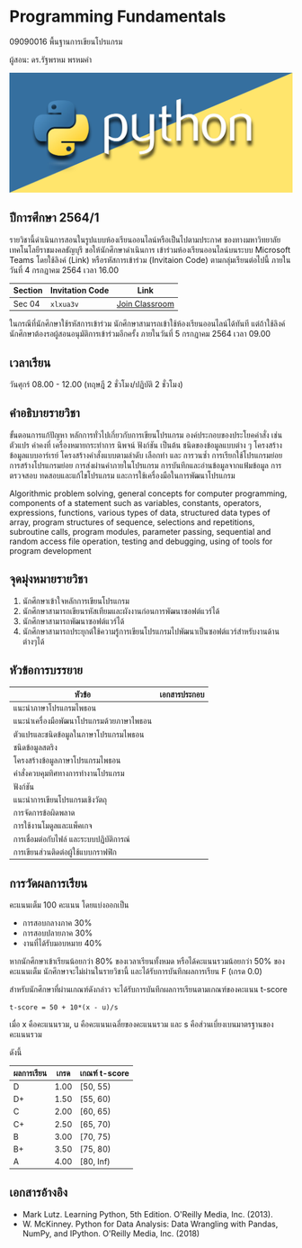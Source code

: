 # Programming Fundamentals 
09090016 พื้นฐานการเขียนโปรแกรม

ผู้สอน: ดร.รัฐพรหม พรหมคำ

![banner](./images/banner.jpg)

## ปีการศึกษา 2564/1
รายวิชานี้ดำเนินการสอนในรูปแบบห้องเรียนออนไลน์หรือเป็นไปตามประกาศ
ของทางมหาวิทยาลัยเทคโนโลยีราชมงคลธัญบุรี ขอให้นักศึกษาดำเนินการ
เข้าร่วมห้องเรียนออนไลน์บนระบบ Microsoft Teams โดยใช้ลิงค์ (Link) หรือรหัสการเข้าร่วม (Invitaion Code) ตามกลุ่มเรียนต่อไปนี้
ภายในวันที่ 4 กรกฎาคม 2564 เวลา 16.00

| Section | Invitation Code |Link | 
|---------|------|-----------------|
| Sec 04 | `xlxua3v` | [Join Classroom](https://teams.microsoft.com/l/team/19%3aGYhlDmm8IgeXlggW0WYJ2cN03PfBRJ4WppJ837vkJY01%40thread.tacv2/conversations?groupId=d901b492-cfcb-495b-9acc-af356030cc73&tenantId=0ace20bb-9275-4172-b6f2-52b66dba0f4d)| 

ในกรณีที่นักศึกษาใช้รหัสการเข้าร่วม นักศึกษาสามารถเข้าใช้ห้องเรียนออนไลน์ได้ทันที แต่ถ้าใช้ลิงค์นักศึกษาต้องรอผู้สอนอนุมัติการเข้าร่วมอีกครั้ง 
ภายในวันที่ 5 กรกฎาคม 2564 เวลา 09.00

## เวลาเรียน
วันศุกร์ 08.00 - 12.00 (ทฤษฎี 2 ชั่วโมง/ปฏิบัติ 2 ชั่วโมง)

## คำอธิบายรายวิชา
ขั้นตอนการแก้ปัญหา หลักการทั่วไปเกี่ยวกับการเขียนโปรแกรม องค์ประกอบของประโยคคำสั่ง เช่น ตัวแปร ค่าคงที่ เครื่องหมายกระทำการ นิพจน์ ฟังก์ชัน เป็นต้น ชนิดของข้อมูลแบบต่าง ๆ โครงสร้างข้อมูลแบบอาร์เรย์ โครงสร้างคำสั่งแบบตามลำดับ เลือกทำ และ การวนซ้ำ การเรียกใช้โปรแกรมย่อย การสร้างโปรแกรมย่อย การส่งผ่านค่าภายในโปรแกรม การบันทึกและอ่านข้อมูลจากแฟ้มข้อมูล การตรวจสอบ ทดสอบและแก้ไขโปรแกรม และการใช้เครื่องมือในการพัฒนาโปรแกรม

Algorithmic problem solving, general concepts for computer programming, components of a statement such as variables, constants, operators, expressions, functions, various types of data, structured data types of array, program structures of sequence, selections and repetitions, subroutine calls, program modules, parameter passing, sequential and random access file operation, testing and debugging, using of tools for program development


## จุดมุ่งหมายรายวิชา
1. นักศึกษาเข้าใจหลักการเขียนโปรแกรม
2. นักศึกษาสามารถเขียนรหัสเทียมและผังงานก่อนการพัฒนาซอฟต์แวร์ได้
3. นักศึกษาสามารถพัฒนาซอฟต์แวร์ได้
4. นักศึกษาสามารถประยุกต์ใช้ความรู้การเขียนโปรแกรมไปพัฒนาเป็นซอฟต์แวร์สำหรับงานด้านต่างๆได้

## หัวข้อการบรรยาย

| หัวข้อ | เอกสารประกอบ |
| -----|------------|
| แนะนําภาษาโปรแกรมไพธอน |  |
| แนะนําเครื่องมือพัฒนาโปรแกรมด้วยภาษาไพธอน  |  |
| ตัวแปรและชนิดข้อมูลในภาษาโปรแกรมไพธอน | |
| ชนิดข้อมูลสตริง |  |
| โครงสร้างข้อมูลภาษาโปรแกรมไพธอน | |
| คําสั่งควบคุมทิศทางการทํางานโปรแกรม |  |
| ฟังก์ชัน | |
| แนะนําการเขียนโปรแกรมเชิงวัตถุ |  |
| การจัดการข้อผิดพลาด | |
| การใช้งานโมดูลและแพ็คเกจ |  |
| การเชื่อมต่อกับไฟล์ และระบบปฏิบัติการณ์  |  |
| การเขียนส่วนติดต่อผู้ใช้แบบกราฟฟิก|  |


## การวัดผลการเรียน
คะแนนเต็ม 100 คะแนน โดยแบ่งออกเป็น
- การสอบกลางภาค 30%
- การสอบปลายภาค 30%
- งานที่ได้รับมอบหมาย 40%

หากนักศึกษาเข้าเรียนน้อยกว่า 80% ของเวลาเรียนทั้งหมด
หรือได้คะแนนรวมน้อยกว่า 50% ของคะแนนเต็ม นักศึกษาจะไม่ผ่านในรายวิชานี้ และได้รับการบันทึกผลการเรียน F (เกรด 0.0) 

สำหรับนักศึกษาที่ผ่านเกณฑ์ดังกล่าว จะได้รับการบันทึกผลการเรียนตามเกณฑ์ของคะแนน t-score 

```
t-score = 50 + 10*(x - u)/s
```
เมื่อ x คือคะแนนรวม, u คือคะแนนเฉลี่ยของคะแนนรวม และ s คือส่วนเบี่ยงเบนมาตรฐานของคะแนนรวม

ดังนี้

| ผลการเรียน | เกรด | เกณฑ์ t-score |
|---------|------|--------------|
| D | 1.00 | [50, 55) | 
| D+ | 1.50 | [55, 60) | 
| C | 2.00 | [60, 65) |
| C+ | 2.50 | [65, 70) |
| B | 3.00 | [70, 75) |
| B+ | 3.50 | [75, 80) |
| A | 4.00 | [80, Inf) |




## เอกสารอ้างอิง
- Mark Lutz. Learning Python, 5th Edition. O'Reilly Media, Inc. (2013).
- W. McKinney. Python for Data Analysis: Data Wrangling with Pandas, NumPy, and IPython. O'Reilly Media, Inc. (2018)